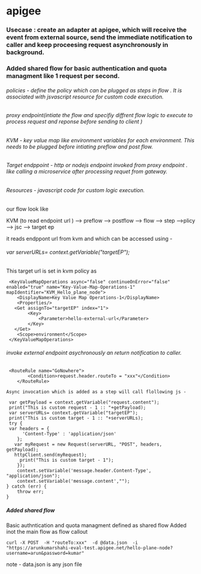 # apigee

### Usecase : create an adapter at apigee, which will receive the event from external source, send the immediate notification to caller and keep proceesing request asynchronously in background. 
### Added shared flow for basic authentication and quota managment like 1 request per second.

###### policies - define the policy which can be plugged as steps in flow . It is associated with jsvascript resource for custom code execution.
###### proxy endpoint(intiate the flow and specifiy diffrent flow logic to execute to process request and reponse before sending to client )
###### KVM - key value map like environment variables for each environment. This needs to be plugged before intiating preflow and post flow.
###### Target endppoint - http or nodejs endpoint invoked from proxy endpoint . like calling a microservice after processing requet from gateway.
###### Resources - javascript code for custom logic execution.

our flow look like 

KVM (to read endpoint url ) --> preflow --> postflow --> flow --> step -->plicy --> jsc --> target ep

it reads endppont url from kvm and which can be accessed using - 
######  var serverURLs= context.getVariable("targetEP");

This target url is set in kvm policy as 
```
 <KeyValueMapOperations async="false" continueOnError="false" enabled="true" name="Key-Value-Map-Operations-1" mapIdentifier="KVM_Hello_plane_node">
    <DisplayName>Key Value Map Operations-1</DisplayName>
    <Properties/>
   <Get assignTo="targetEP" index="1">
        <Key>
            <Parameter>hello-external-url</Parameter>
        </Key>
   </Get>
    <Scope>environment</Scope>
 </KeyValueMapOperations>
```

###### invoke external endpoint asychronously an return notification to caller.
```
 <RouteRule name="GoNowhere">
        <Condition>request.header.routeTo = "xxx"</Condition>
    </RouteRule>
```    
    Async invocation which is added as a step will call flollowing js -
```
 var getPayload = context.getVariable("request.content");
 print("This is custom request - 1 :: "+getPayload);
 var serverURLs= context.getVariable("targetEP");
 print("This is custom target - 1 :: "+serverURLs);
 try {
 var headers = {
      'Content-Type' : 'application/json'
    };
   var myRequest = new Request(serverURL, "POST", headers, getPayload);
   httpClient.send(myRequest);
	 print("This is custom target - 1");
	});
	context.setVariable('message.header.Content-Type', "application/json");
    context.setVariable('message.content',"");
} catch (err) {
    throw err;
}
```

##### Added shared flow
 Basic authntication and quota managment  defined as shared flow 
 Added inot the main flow as flow callout 
 
 ```
 curl -X POST  -H "routeTo:xxx"  -d @data.json  -i "https://arunkumarshahi-eval-test.apigee.net/hello-plane-node?username=arun&password=kumar"
 
 ```
 note - data.json is any json file 
